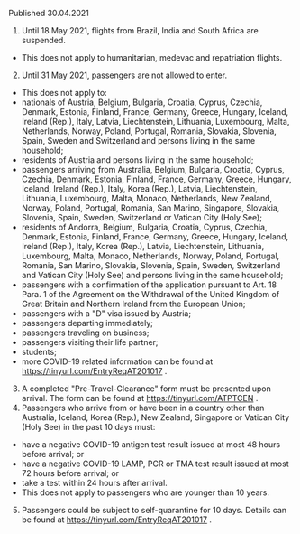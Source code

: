 Published 30.04.2021
1. Until 18 May 2021, flights from Brazil, India and South Africa are suspended.
- This does not apply to humanitarian, medevac and repatriation flights.
2. Until 31 May 2021, passengers are not allowed to enter.
- This does not apply to:
- nationals of Austria, Belgium, Bulgaria, Croatia, Cyprus, Czechia, Denmark, Estonia, Finland, France, Germany, Greece, Hungary, Iceland, Ireland (Rep.), Italy, Latvia, Liechtenstein, Lithuania, Luxembourg, Malta, Netherlands, Norway, Poland, Portugal, Romania, Slovakia, Slovenia, Spain, Sweden and Switzerland and persons living in the same household;
- residents of Austria and persons living in the same household;
- passengers arriving from Australia, Belgium, Bulgaria, Croatia, Cyprus, Czechia, Denmark, Estonia, Finland, France, Germany, Greece, Hungary, Iceland, Ireland (Rep.), Italy, Korea (Rep.), Latvia, Liechtenstein, Lithuania, Luxembourg, Malta, Monaco, Netherlands, New Zealand, Norway, Poland, Portugal, Romania, San Marino, Singapore, Slovakia, Slovenia, Spain, Sweden, Switzerland or Vatican City (Holy See);
- residents of Andorra, Belgium, Bulgaria, Croatia, Cyprus, Czechia, Denmark, Estonia, Finland, France, Germany, Greece, Hungary, Iceland, Ireland (Rep.), Italy, Korea (Rep.), Latvia, Liechtenstein, Lithuania, Luxembourg, Malta, Monaco, Netherlands, Norway, Poland, Portugal, Romania, San Marino, Slovakia, Slovenia, Spain, Sweden, Switzerland and Vatican City (Holy See) and persons living in the same household;
- passengers with a confirmation of the application pursuant to Art. 18 Para. 1 of the Agreement on the Withdrawal of the United Kingdom of Great Britain and Northern Ireland from the European Union;
- passengers with a "D" visa issued by Austria;
- passengers departing immediately;
- passengers traveling on business;
- passengers visiting their life partner;
- students;
- more COVID-19 related information can be found at <a href="https://tinyurl.com/EntryReqAT201017">https://tinyurl.com/EntryReqAT201017</a> .
3. A completed "Pre-Travel-Clearance" form must be presented upon arrival. The form can be found at <a href="https://tinyurl.com/ATPTCEN">https://tinyurl.com/ATPTCEN</a> .
4. Passengers who arrive from or have been in a country other than Australia, Iceland, Korea (Rep.), New Zealand, Singapore or Vatican City (Holy See) in the past 10 days must:
- have a negative COVID-19 antigen test result issued at most 48 hours before arrival; or
- have a negative COVID-19 LAMP, PCR or TMA test result issued at most 72 hours before arrival; or
- take a test within 24 hours after arrival.
- This does not apply to passengers who are younger than 10 years.
5. Passengers could be subject to self-quarantine for 10 days. Details can be found at <a href="https://tinyurl.com/EntryReqAT201017">https://tinyurl.com/EntryReqAT201017</a> .

